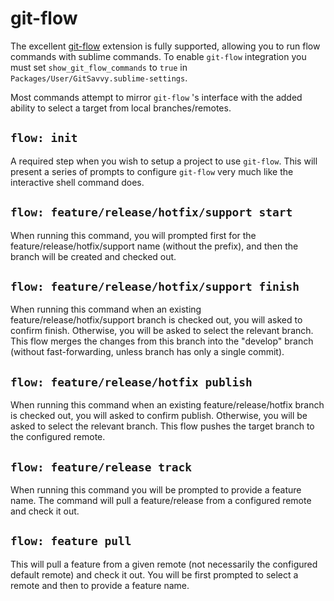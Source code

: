 # git-flow

The excellent [git-flow](https://github.com/nvie/gitflow) extension is fully supported, allowing you to run flow commands with sublime commands. To enable `git-flow` integration you must set `show_git_flow_commands` to `true` in `Packages/User/GitSavvy.sublime-settings`.

Most commands attempt to mirror `git-flow` 's interface with the added ability to select a target from local branches/remotes.

## `flow: init`

A required step when you wish to setup a project to use `git-flow`. This will present a series of prompts to configure `git-flow` very much like the interactive shell command does.

## `flow: feature/release/hotfix/support start`

When running this command, you will prompted first for the feature/release/hotfix/support name (without the prefix), and then the branch will be created and checked out.

## `flow: feature/release/hotfix/support finish`

When running this command when an existing feature/release/hotfix/support branch is checked out, you will asked to confirm finish. Otherwise, you will be asked to select the relevant branch. This flow merges the changes from this branch into the "develop" branch (without fast-forwarding, unless branch has only a single commit).

## `flow: feature/release/hotfix publish`

When running this command when an existing feature/release/hotfix branch is checked out, you will asked to confirm publish. Otherwise, you will be asked to select the relevant branch. This flow pushes the target branch to the configured remote.

## `flow: feature/release track`

When running this command you will be prompted to provide a feature name. The command will pull a feature/release from a configured remote and check it out.

## `flow: feature pull`

This will pull a feature from a given remote (not necessarily the configured default remote) and check it out. You will be first prompted to select a remote and then to provide a feature name.
